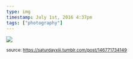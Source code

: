 ```yaml
---
type: img
timestamp: July 1st, 2016 4:37pm
tags: ["photography"]
---
```

<img src="https://saturdayxiii.github.io/media/146771734149.jpg"/>
  
<small>source: https://saturdayxiii.tumblr.com/post/146771734149</small>